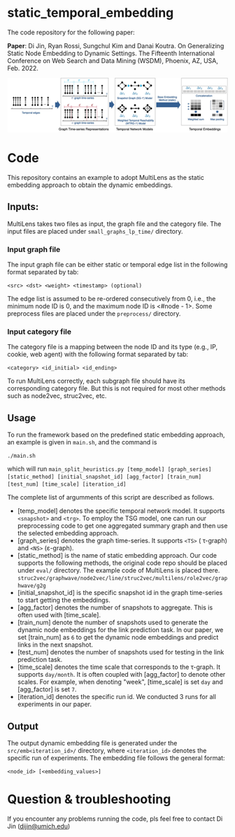 # static_temporal_embedding

The code repository for the following paper:

**Paper**: Di Jin, Ryan Rossi, Sungchul Kim and Danai Koutra. On Generalizing Static Node Embedding to Dynamic Settings. The Fifteenth International Conference on Web Search and Data Mining (WSDM), Phoenix, AZ, USA, Feb. 2022.

<p align="center">
<img src="https://raw.githubusercontent.com/DerekDiJin/DerekDiJin.github.io/master/assets/projects/overview_up_up.jpg" width="750"  alt="Framework overview">
</p>


<!-- **Citation (bibtex)**:
```
@inproceedings{node2bits-ECML19,
   author={Di Jin and Mark Heimann and Ryan A. Rossi and Danai Koutra},
   title={Node2BITS: Compact Time- and Attribute-aware Node Representations for User Stitching},
   booktitle={ECML/PKDD},
   year={2019},
   pages={22},
}

Di Jin, Mark Heimann, Ryan A. Rossi, and Danai Koutra. "Node2BITS: Compact Time- and Attribute-aware Node Representations for User Stitching." ECML/PKDD, pp. 22. 2019.
``` -->


# Code

This repository contains an example to adopt MultiLens as the static embedding approach to obtain the dynamic embeddings.

## Inputs:

MultiLens takes two files as input, the graph file and the category file. The input files are placed under ```small_graphs_lp_time/``` directory.

### Input graph file
The input graph file can be either static or temporal edge list in the following format separated by tab:
```
<src> <dst> <weight> <timestamp> (optional)
```
The edge list is assumed to be re-ordered consecutively from 0, i.e., the minimum node ID is 0, and the maximum node ID is <#node - 1>. Some preprocess files are placed under the ```preprocess/``` directory.

### Input category file
The category file is a mapping between the node ID and its type (e.g., IP, cookie, web agent) with the following format separated by tab:
```
<category> <id_initial> <id_ending>
```
To run MultiLens correctly, each subgraph file should have its corresponding category file. But this is not required for most other methods such as node2vec, struc2vec, etc.

## Usage

To run the framework based on the predefined static embedding approach, an example is given in ```main.sh```, and the command is

```
./main.sh
```
which will run 
```main_split_heuristics.py [temp_model] [graph_series] [static_method] [initial_snapshot_id] [agg_factor] [train_num] [test_num] [time_scale] [iteration_id]```

 The complete list of argumments of this script are described as follows.

- [temp_model] denotes the specific temporal network model. It supports ```<snapshot>``` and ```<trg>```. To employ the TSG model, one can run our preprocessing code to get one aggregated summary graph and then use the selected embedding approach.
- [graph_series] denotes the graph time-series. It supports ```<TS>``` ( &tau;-graph) and ```<NS>``` (&epsilon;-graph).
- [static_method] is the name of static embedding approach. Our code supports the following methods, the original code repo should be placed under ```eval/``` directory. The example code of MultiLens is placed there.
```struc2vec/graphwave/node2vec/line/struc2vec/multilens/role2vec/graphwave/g2g```
- [initial_snapshot_id] is the specific snapshot id in the graph time-series to start getting the embeddings.
- [agg_factor] denotes the number of snapshots to aggregate. This is often used with [time_scale].
- [train_num] denote the number of snapshots used to generate the dynamic node embeddings for the link prediction task. In our paper, we set [train_num] as ```6``` to get the dynamic node embeddings and predict links in the next snapshot.
- [test_num] denotes the number of snapshots used for testing in the link prediction task.
- [time_scale] denotes the time scale that corresponds to the &tau;-graph. It supports ```day/month```. It is often coupled with [agg_factor] to denote other scales. For example, when denoting "week", [time_scale] is set ```day``` and [agg_factor] is set ```7```.
- [iteration_id] denotes the specific run id. We conducted 3 runs for all experiments in our paper.


## Output
The output dynamic embedding file is generated under the ```src/emb<iteration_id>/``` directory, where ```<iteration_id>``` denotes the specific run of experiments. The embedding file follows the general format:
```
<node_id> [<embedding_values>]
```


# Question & troubleshooting

If you encounter any problems running the code, pls feel free to contact Di Jin (dijin@umich.edu)